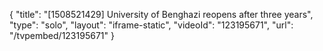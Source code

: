 {
    "title": "[1508521429] University of Benghazi reopens after three years",
    "type": "solo",
    "layout": "iframe-static",
    "videoId": "123195671",
    "url": "\/tvpembed\/123195671"
}
